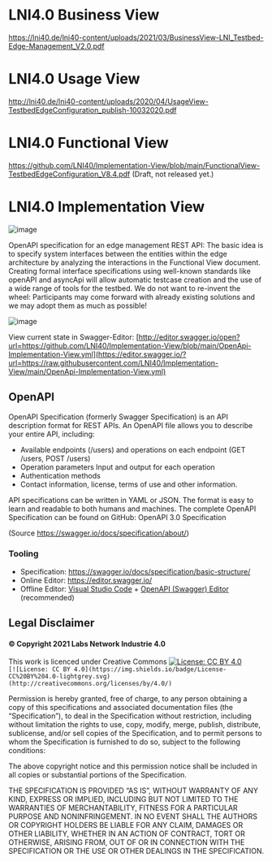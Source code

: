 
# LNI4.0 Business View
https://lni40.de/lni40-content/uploads/2021/03/BusinessView-LNI_Testbed-Edge-Management_V2.0.pdf

# LNI4.0 Usage View
http://lni40.de/lni40-content/uploads/2020/04/UsageView-TestbedEdgeConfiguration_publish-10032020.pdf

# LNI4.0 Functional View
https://github.com/LNI40/Implementation-View/blob/main/FunctionalView-TestbedEdgeConfiguration_V8.4.pdf (Draft, not released yet.)

# LNI4.0 Implementation View

![image](https://user-images.githubusercontent.com/50681355/154436133-46863aa5-661c-4008-aa35-6d871edc52ab.png)

OpenAPI specification for an edge management REST API:
The basic idea is to specify system interfaces between the entities within the edge architecture by analyzing the interactions in the Functional View document.
Creating formal interface specifications using well-known standards like openAPI and asyncApi will allow automatic testcase creation and the use of a wide range of tools for the testbed.
We do not want to re-invent the wheel: Participants may come forward with already existing solutions and we may adopt them as much as possible!

![image](https://user-images.githubusercontent.com/50681355/154436060-e9fbaec2-91dc-4147-871c-0fe99572b62b.png)

View current state in Swagger-Editor:
[http://editor.swagger.io/open?url=https://github.com/LNI40/Implementation-View/blob/main/OpenApi-Implementation-View.yml](https://editor.swagger.io/?url=https://raw.githubusercontent.com/LNI40/Implementation-View/main/OpenApi-Implementation-View.yml)

## OpenAPI

OpenAPI Specification (formerly Swagger Specification) is an API description format for REST APIs. An OpenAPI file allows you to describe your entire API, including:

- Available endpoints (/users) and operations on each endpoint (GET /users, POST /users)
- Operation parameters Input and output for each operation
- Authentication methods
- Contact information, license, terms of use and other information.

API specifications can be written in YAML or JSON. The format is easy to learn and readable to both humans and machines. The complete OpenAPI Specification can be found on GitHub: OpenAPI 3.0 Specification

(Source https://swagger.io/docs/specification/about/)


### Tooling
- Specification: https://swagger.io/docs/specification/basic-structure/
- Online Editor: https://editor.swagger.io/
- Offline Editor: [Visual Studio Code](#https://code.visualstudio.com/ ) + [OpenAPI (Swagger) Editor](#https://marketplace.visualstudio.com/items?itemName=42Crunch.vscode-openapi) (recommended)

## Legal Disclaimer

#### © Copyright 2021  Labs Network Industrie 4.0
This work is licenced under Creative Commons [![License: CC BY 4.0](https://img.shields.io/badge/License-CC%20BY%204.0-lightgrey.svg)](http://creativecommons.org/licenses/by/4.0/)  
`[![License: CC BY 4.0](https://img.shields.io/badge/License-CC%20BY%204.0-lightgrey.svg)(http://creativecommons.org/licenses/by/4.0/)`

Permission is hereby granted, free of charge, to any person obtaining a copy of this specifications and associated documentation files (the “Specification”), to deal in the Specification without restriction, including without limitation the rights to use, copy, modify, merge, publish, distribute, sublicense, and/or sell copies of the Specification, and to permit persons to whom the Specification is furnished to do so, subject to the following conditions:

The above copyright notice and this permission notice shall be included in all copies or substantial portions of the Specification.

THE SPECIFICATION IS PROVIDED “AS IS”, WITHOUT WARRANTY OF ANY KIND, EXPRESS OR IMPLIED, INCLUDING BUT NOT LIMITED TO THE WARRANTIES OF MERCHANTABILITY, FITNESS FOR A PARTICULAR PURPOSE AND NONINFRINGEMENT. IN NO EVENT SHALL THE AUTHORS OR COPYRIGHT HOLDERS BE LIABLE FOR ANY CLAIM, DAMAGES OR OTHER LIABILITY, WHETHER IN AN ACTION OF CONTRACT, TORT OR OTHERWISE, ARISING FROM, OUT OF OR IN CONNECTION WITH THE SPECIFICATION OR THE USE OR OTHER DEALINGS IN THE SPECIFICATION.

